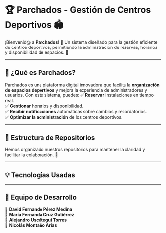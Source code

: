 # 🏆 Parchados - Gestión de Centros Deportivos 🏟️

¡Bienvenid@ a **Parchados**! 🎉 Un sistema diseñado para la gestión eficiente de centros deportivos, permitiendo la administración de reservas, horarios y disponibilidad de espacios. 🚀

---

## 🌟 ¿Qué es Parchados?
Parchados es una plataforma digital innovadora que facilita la **organización de espacios deportivos** y mejora la experiencia de administradores y usuarios. Con este sistema, puedes:
✅ **Reservar** instalaciones en tiempo real.  
✅ **Gestionar** horarios y disponibilidad.  
✅ **Recibir notificaciones** automáticas sobre cambios y recordatorios.  
✅ **Optimizar la administración** de los centros deportivos.

---

## 📂 Estructura de Repositorios  
Hemos organizado nuestros repositorios para mantener la claridad y facilitar la colaboración. 🚀


---

## 💡 Tecnologías Usadas


---

## 🤝 Equipo de Desarrollo  
🎯 **David Fernando Pérez Medina**  
🎯 **María Fernanda Cruz Gutiérrez**  
🎯 **Alejandro Uscátegui Torres**  
🎯 **Nicolás Montaño Arias**  

